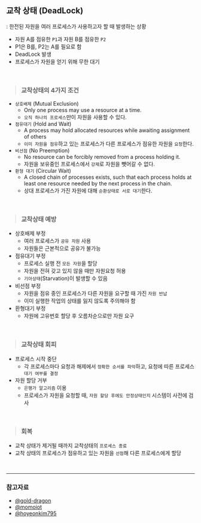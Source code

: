 ## 교착 상태 (DeadLock)

: 한전된 자원을 여러 프로세스가 사용하고자 할 때 발생하는 상황

- 자원 A를 점유한 `P1`과 자원 B를 점유한 `P2`
- P1은 B를, P2는 A를 필요로 함
- DeadLock 발생
- 프로세스가 자원을 얻기 위해 무한 대기

<br>

> ### 교착상태의 4가지 조건

- `상호배제` (Mutual Exclusion)
  - Only one process may use a resource at a time.
  - `오직 하나의 프로세스`만이 자원을 사용할 수 있다.
- `점유대기` (Hold and Wait)
  - A process may hold allocated resources while awaiting assignment of others
  - `이미 자원을 점유`하고 있는 프로세스가 다른 프로세스가 점유한 자원을 `요청`한다.
- `비선점` (No Preemption)
  - No resource can be forcibly removed from a process holding it.
  - 자원을 보유중인 프로세스에서 `강제`로 자원을 뺏어갈 수 없다.
- `환형 대기` (Circular Wait)
  - A closed chain of processes exists, such that each process holds at least one resource needed by the next process in the chain.
  - 상대 프로세스가 가진 자원에 대해 `순환상태로 서로 대기`한다.

<br>

> ### 교착상태 예방

- 상호배제 부정
  - 여러 프로세스가 `공유 자원` 사용
  - 자원들은 근본적으로 공유가 불가능
- 점유대기 부정
  - 프로세스 실행 전 `모든 자원`을 할당
  - 자원을 전혀 갖고 있지 않을 때만 자원요청 허용
  - `기아상태`(Starvation)이 발생할 수 있음
- 비선점 부정
  - 자원을 점유 중인 프로세스가 다른 자원을 요구할 때 가진 `자원 반납`
  - 이미 실행한 작업의 상태를 잃지 않도록 주의해야 함
- 환형대기 부정
  - 자원에 고유번호 할당 후 오름차순으로만 자원 요구

<br>

> ### 교착상태 회피

- 프로세스 시작 중단
  - 각 프로세스마다 요청과 해제에서 `정확한 순서를 파악`하고, 요청에 따른 프로세스 `대기 여부를 결정`
- 자원 할당 거부
  - `은행가 알고리즘` 이용
  - 프로세스가 자원을 요청할 때, `자원 할당 후에도 안정상태인지` 시스템이 사전에 검사

<br>

> ### 회복

- 교착 상태가 제거될 때까지 교착상태의 `프로세스 종료`
- 교착 상태의 프로세스가 점유하고 있는 자원을 `선점`해 다른 프로세스에게 할당

<br>

---

### 참고자료

- [@gold-dragon](https://gold-dragon.tistory.com/263)
- [@momoiot](https://momoiot.co.kr/iot-tech/scheduler/)
- [@hoyeonkim795](https://hoyeonkim795.github.io/posts/교착상태해결방법/)
